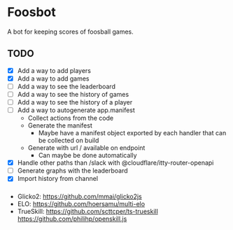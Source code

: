 # Foosbot

A bot for keeping scores of foosball games.

## TODO

- [x] Add a way to add players
- [x] Add a way to add games
- [ ] Add a way to see the leaderboard
- [ ] Add a way to see the history of games
- [ ] Add a way to see the history of a player
- [ ] Add a way to autogenerate app.manifest
  - Collect actions from the code
  - Generate the manifest
    - Maybe have a manifest object exported by each handler that can be collected on build
  - Generate with url / available on endpoint
    - Can maybe be done automatically
- [x] Handle other paths than /slack with @cloudflare/itty-router-openapi
- [ ] Generate graphs with the leaderboard
- [x] Import history from channel

###

- Glicko2:
  https://github.com/mmai/glicko2js
- ELO:
  https://github.com/hoersamu/multi-elo
- TrueSkill:
  https://github.com/scttcper/ts-trueskill
  https://github.com/philihp/openskill.js
